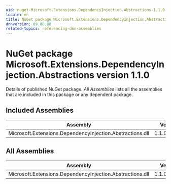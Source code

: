 ```yaml
---
uid: nuget-Microsoft.Extensions.DependencyInjection.Abstractions-1.1.0
locale: en
title: NuGet package Microsoft.Extensions.DependencyInjection.Abstractions version 1.1.0
dnnversion: 09.08.00
related-topics: referencing-dnn-assemblies
---
```


# NuGet package Microsoft.Extensions.DependencyInjection.Abstractions version 1.1.0
Details of published NuGet package.
*All Assemblies* lists all the assemblies that are included in this package or any dependent package.

## Included Assemblies

|Assembly|Version|
|---|---|
|Microsoft.Extensions.DependencyInjection.Abstractions.dll|1.1.0.21115|

## All Assemblies

|Assembly|Version|
|---|---|
|Microsoft.Extensions.DependencyInjection.Abstractions.dll|1.1.0.21115|

